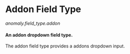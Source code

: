 # Addon Field Type

*anomaly.field_type.addon*

#### An addon dropdown field type.

The addon field type provides a addons dropdown input.

